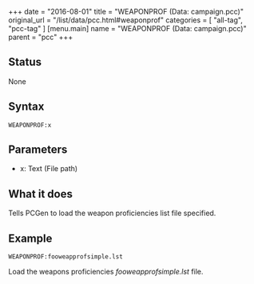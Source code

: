 +++
date = "2016-08-01"
title = "WEAPONPROF (Data: campaign.pcc)"
original_url = "/list/data/pcc.html#weaponprof"
categories = [ "all-tag", "pcc-tag" ]
[menu.main]
    name = "WEAPONPROF (Data: campaign.pcc)"
    parent = "pcc"
+++

## Status

None

## Syntax

`WEAPONPROF:x`

## Parameters

-   x: Text (File path)



What it does
------------

Tells PCGen to load the weapon proficiencies list file specified.

Example
-------

`WEAPONPROF:fooweapprofsimple.lst`

Load the weapons proficiencies *fooweapprofsimple.lst* file.

